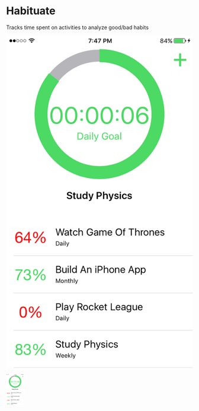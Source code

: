 # Habituate
Tracks time spent on activities to analyze good/bad habits

![image](https://github.com/mahkeeoh/Habituate/blob/master/Habituate/Assets.xcassets/Habituate_Screenshot_Web_1080x1920.imageset/Habituate_Screenshot_Web_1080x1920.jpg "Main View")

<img src="https://github.com/mahkeeoh/Habituate/blob/master/Habituate/Assets.xcassets/Habituate_Screenshot_Web_1080x1920.imageset/Habituate_Screenshot_Web_1080x1920.jpg" width="48">
